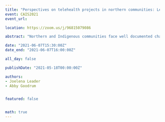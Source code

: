 ```yaml
---
title: "Perspectives on telehealth projects in northern communities: Lessons learned for decolonized participatory design and assessment"
event: CAIS2021
event_url: 

location: https://zoom.us/j/96815079086

abstract: "Northern and Indigenous communities face well documented challenges to accessing services and are impeded by significant infrastructure and technological limitations prompting the urgency to adopt innovative approaches to overcome these barriers. Telehealth – the means of accessing healthcare services and information across distance – promises to augment services to address access issues, yet notable utilization and structural constraints remain. Drawing on a recent community-based study capturing the perspectives from four Northern Saskatchewan communities on telehealth utilization, this paper draws attention to the importance of community collaborations as crucial to better decision-making and pathways forward. Specifically, this work identifies the need for decolonized participatory design (PD) and participatory technology assessment models that consider broader socio-cultural and technical factors to inform Indigenous technology design, adoption, and assessment for long-term community benefit. Further, to this is the need for community driven approaches and engagement through knowledge mobilization strategies that could better inform future community development."

date: "2021-06-07T15:30:00Z"
date_end: "2021-06-07T16:00:00Z"

all_day: false

publishDate: "2021-05-18T00:00:00Z"

authors:
- Joelena Leader
- Abby Goodrum


featured: false


math: true
---
```


